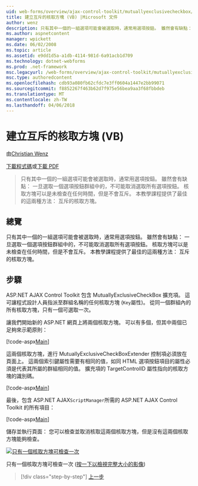 ```yaml
---
uid: web-forms/overview/ajax-control-toolkit/mutuallyexclusivecheckbox/creating-mutually-exclusive-checkboxes-vb
title: 建立互斥的核取方塊 (VB) |Microsoft 文件
author: wenz
description: 只有其中一個的一組選項可能會被選取時，通常用選項按鈕。 雖然會有缺點： 一旦選取一個選項按鈕群組中的，...
ms.author: aspnetcontent
manager: wpickett
ms.date: 06/02/2008
ms.topic: article
ms.assetid: e9dd1d5a-a1db-4114-981d-6a91acb1d709
ms.technology: dotnet-webforms
ms.prod: .net-framework
msc.legacyurl: /web-forms/overview/ajax-control-toolkit/mutuallyexclusivecheckbox/creating-mutually-exclusive-checkboxes-vb
msc.type: authoredcontent
ms.openlocfilehash: cdb93a080fb62cfdc7e3ff0604a1447e2bb99071
ms.sourcegitcommit: f8852267f463b62d7f975e56bea9aa3f68fbbdeb
ms.translationtype: MT
ms.contentlocale: zh-TW
ms.lasthandoff: 04/06/2018
---
```

<a name="creating-mutually-exclusive-checkboxes-vb"></a>建立互斥的核取方塊 (VB)
====================
由[Christian Wenz](https://github.com/wenz)

[下載程式碼](http://download.microsoft.com/download/9/3/f/93f8daea-bebd-4821-833b-95205389c7d0/MutuallyExclusiveCheckBox0.vb.zip)或[下載 PDF](http://download.microsoft.com/download/b/6/a/b6ae89ee-df69-4c87-9bfb-ad1eb2b23373/mutuallyexclusivecheckbox0VB.pdf)

> 只有其中一個的一組選項可能會被選取時，通常用選項按鈕。 雖然會有缺點： 一旦選取一個選項按鈕群組中的，不可能取消選取所有選項按鈕。 核取方塊可以是未檢查在任何時間，但是不會互斥。 本教學課程提供了最佳的這兩種方法： 互斥的核取方塊。


## <a name="overview"></a>總覽

只有其中一個的一組選項可能會被選取時，通常用選項按鈕。 雖然會有缺點： 一旦選取一個選項按鈕群組中的，不可能取消選取所有選項按鈕。 核取方塊可以是未檢查在任何時間，但是不會互斥。 本教學課程提供了最佳的這兩種方法： 互斥的核取方塊。

## <a name="steps"></a>步驟

ASP.NET AJAX Control Toolkit 包含 MutuallyExclusiveCheckBox 擴充項。 這可讓程式設計人員指派至群組名稱的任何核取方塊 (`Key`屬性)。 從同一個群組內的所有核取方塊，只有一個可選取一次。

讓我們開始新的 ASP.NET 網頁上將兩個核取方塊。 可以有多個，但其中兩個已足夠來示範原則：

[!code-aspx[Main](creating-mutually-exclusive-checkboxes-vb/samples/sample1.aspx)]

這兩個核取方塊，進行 MutuallyExclusiveCheckBoxExtender 控制項必須放在頁面上。 這兩個索引鍵屬性需要有相同的值，如同 HTML 選項按鈕項目的屬性必須是代表其所屬的群組相同的值。 擴充項的 TargetControlID 屬性指向的核取方塊的識別碼。

[!code-aspx[Main](creating-mutually-exclusive-checkboxes-vb/samples/sample2.aspx)]

最後，包含 ASP.NET AJAX`ScriptManager`所需的 ASP.NET AJAX Control Toolkit 的所有項目：

[!code-aspx[Main](creating-mutually-exclusive-checkboxes-vb/samples/sample3.aspx)]

儲存並執行頁面： 您可以檢查並取消核取這兩個核取方塊，但是沒有這兩個核取方塊能夠檢查。


[![只有一個核取方塊可檢查一次](creating-mutually-exclusive-checkboxes-vb/_static/image2.png)](creating-mutually-exclusive-checkboxes-vb/_static/image1.png)

只有一個核取方塊可檢查一次 ([按一下以檢視完整大小的影像](creating-mutually-exclusive-checkboxes-vb/_static/image3.png))

> [!div class="step-by-step"]
> [上一步](creating-mutually-exclusive-checkboxes-cs.md)
